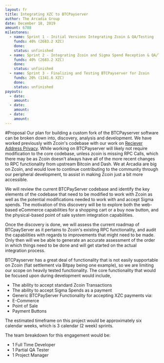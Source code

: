 ```yaml
---
layout: fr
title: Integrating XZC to BTCPayserver
author: The Arcadia Group
date: December 18, 2019
amount: 6708
milestones:
  - name: Sprint 1 - Initial Versions Integrating Zcoin & QA/Testing
    funds: 40% (2683.2 XZC)
    done:
    status: unfinished
  - name: Sprint 2 - Integrating Zcoin and Sigma Spend Reception & QA/Testing
    funds: 40% (2683.2 XZC)
    done:
    status: unfinished
  - name: Sprint 3 - Finalizing and Testing BTCPayserver for Zcoin
    funds: 20% (1341.6 XZC)
    done:
    status: unfinished
payouts:
  - date:
    amount:
  - date:
    amount:
  - date:
    amount:
---
```

#Proposal
Our plan for building a custom fork of the BTCPayserver software can be broken down into, discovery, analysis and development. We have worked previously with Zcoin's codebase with our work on [Reciever Address Privacy](https://github.com/zcoinofficial/zcoin/tree/feature/rap). While working on BTCPayserver will likely not require modification to the core codebase, unless zcoin is missing RPC Calls, which there may be as Zcoin doesn't  always have all of the more recent changes to RPC functionality from upstream Bitcoin and Dash. We at Arcadia are big on Zcoin, and would love to continue contributing to the community through our peripheral development, to assist in making Zcoin just a bit more accessible. 

We will review the current BTCPayServer codebase and identify the key elements of the codebase that need to be modified to work with Zcoin as well as the potential modifications needed to work with and accept Sigma spends. The motivation of this discovery will be to explore both the web-based eCommerce capabilities for a shopping cart or a buy now button, and the physical-based point of sale system integration capabilities.

Once the discovery is done, we will assess the current roadmap of BTCpayServer as it pertains to Zcoin's existing RPC functionality, and audit the capabilities with regards to improvements that might need to be made. Only then will we be able to generate an accurate assessment of the order in which things need to be done and will get started on the actual integration process.

BTCPayserver has a great deal of functionality that is not easily supportable on Zcoin (fiat settlement via Bitpay being one example), so we are limiting our scope on heavily tested functionality. The core functionality that would be focused upon during development would include, 
* The ability to accept standard Zcoin Transactions 
* The ability to accept Sigma Spends as a payment
* Generic BTCPayServer Functionality for accepting XZC payments via:
* E-Commerce
* Point of Sale
* Payment Buttons

The estimated timeframe on this project would be approximately six calendar weeks, which is 3 calendar (2 week) sprints.

The team breakdown for this engagement would be:

* 1 Full Time Developer 
* 1 Partial QA Tester
* 1 Project Manager
